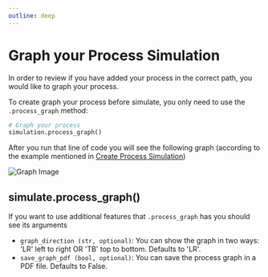 ```yaml
---
outline: deep
---
```


# Graph your Process Simulation

In order to review if you have added your process in the correct path, you would like to graph your process.

To create graph your process before simulate, you only need to use the `.process_graph` method:

```python
# Graph your process
simulation.process_graph()
```

After you run that line of code you will see the following graph (according to the example mentioned in [Create Process Simulation](/documentation/simulation/process-simulation/create-process.md#complete-process-example))

![Graph Image](/static/simulation/process-simulation.png)

## simulate.process_graph()

If you want to use additional features that `.process_graph` has you should see its arguments

- `graph_direction (str, optional)`: You can show the graph in two ways: 'LR' left to right OR 'TB' top to bottom. Defaults to 'LR'.
- `save_graph_pdf (bool, optional)`: You can save the process graph in a PDF file. Defaults to False.
